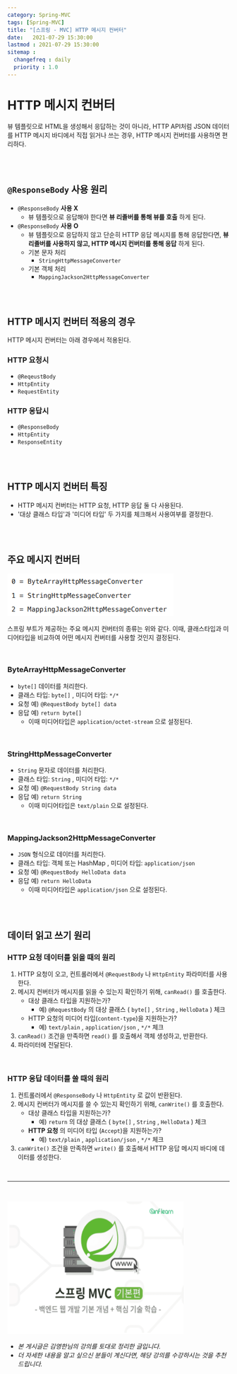 ```yaml
---
category: Spring-MVC
tags: [Spring-MVC]
title: "[스프링 - MVC] HTTP 메시지 컨버터"
date:   2021-07-29 15:30:00 
lastmod : 2021-07-29 15:30:00
sitemap :
  changefreq : daily
  priority : 1.0
---
```


# HTTP 메시지 컨버터

뷰 템플릿으로 HTML을 생성해서 응답하는 것이 아니라, HTTP API처럼 JSON 데이터를 HTTP 메시지 바디에서 직접 읽거나 쓰는 경우, HTTP 메시지 컨버터를 사용하면 편리하다.

<br><br>

## `@ResponseBody` 사용 원리

- `@ResponseBody` **사용 X**
    - 뷰 템플릿으로 응답해야 한다면 **뷰 리졸버를 통해 뷰를 호출** 하게 된다.
- `@ResponseBody` **사용 O**
    - 뷰 템플릿으로 응답하지 않고 단순히 HTTP 응답 메시지를 통해 응답한다면, **뷰 리졸버를 사용하지 않고, HTTP 메시지 컨버터를 통해 응답** 하게 된다.
    - 기본 문자 처리
        - `StringHttpMessageConverter`
    - 기본 객체 처리
        - `MappingJackson2HttpMessageConverter`

<br><br>

## HTTP 메시지 컨버터 적용의 경우

HTTP 메시지 컨버터는 아래 경우에서 적용된다.

### HTTP 요청시

- `@ReqeustBody`
- `HttpEntity`
- `RequestEntity`

### HTTP 응답시

- `@ResponseBody`
- `HttpEntity`
- `ResponseEntity`

<br><br>

## HTTP 메시지 컨버터 특징

- HTTP 메시지 컨버터는 HTTP 요청, HTTP 응답 둘 다 사용된다.
- '대상 클래스 타입'과 '미디어 타입' 두 가지를 체크해서 사용여부를 결정한다.

<br><br>

## 주요 메시지 컨버터

![메시지 컨터버들](/assets/img/2021-07-29-SPRING_MVC_HTTPMessageConverter/Untitled%204.png)

스프링 부트가 제공하는 주요 메시지 컨버터의 종류는 위와 같다. 이때, 클래스타입과 미디어타입을 비교하여 어떤 메시지 컨버터를 사용할 것인지 결정된다.

<br>

### ByteArrayHttpMessageConverter

- `byte[]` 데이터를 처리한다.
- 클래스 타입: `byte[]` , 미디어 타입: `*/*`
- 요청 예) `@RequestBody byte[] data`
- 응답 예) `return byte[]`
    - 이때 미디어타입은 `application/octet-stream` 으로 설정된다.

<br>

### StringHttpMessageConverter

- `String` 문자로 데이터를 처리한다.
- 클래스 타입: `String` , 미디어 타입: `*/*`
- 요청 예) `@RequestBody String data`
- 응답 예) `return String`
    - 이때 미디어타입은 `text/plain` 으로 설정된다.

<br>

### MappingJackson2HttpMessageConverter

- `JSON` 형식으로 데이터를 처리한다.
- 클래스 타입: 객체 또는 HashMap , 미디어 타입: `application/json`
- 요청 예) `@RequestBody HelloData data`
- 응답 예) `return HelloData`
    - 이때 미디어타입은 `application/json` 으로 설정된다.

<br><br>

## 데이터 읽고 쓰기 원리

### HTTP 요청 데이터를 읽을 때의 원리

1. HTTP 요청이 오고, 컨트롤러에서 `@RequestBody` 나 `HttpEntity` 파라미터를 사용한다.
2. 메시지 컨버터가 메시지를 읽을 수 있는지 확인하기 위해, `canRead()` 를 호출한다.
    - 대상 클래스 타입을 지원하는가?
        - 예) `@RequestBody` 의 대상 클래스 ( `byte[]` , `String` , `HelloData` ) 체크
    - HTTP 요청의 미디어 타입(`content-type`)을 지원하는가?
        - 예) `text/plain` , `application/json` , `*/*` 체크
3. `canRead()` 조건을 만족하면 `read()` 를 호출해서 객체 생성하고, 반환한다.
4. 파라미터에 전달된다.

<br>

### HTTP 응답 데이터를 쓸 때의 원리

1. 컨트롤러에서 `@ResponseBody` 나 `HttpEntity` 로 값이 반환된다.
2. 메시지 컨버터가 메시지를 쓸 수 있는지 확인하기 위해, `canWrite()` 를 호출한다.
    - 대상 클래스 타입을 지원하는가?
        - 예) `return` 의 대상 클래스 ( `byte[]` , `String` , `HelloData` ) 체크
    - **HTTP 요청** 의 미디어 타입 (`Accept`)을 지원하는가?
        - 예) `text/plain` , `application/json` , `*/*` 체크
3. `canWrite()` 조건을 만족하면 `write()` 를 호출해서 HTTP 응답 메시지 바디에 데이터를 생성한다.

<br>

---

<br>

<a href="https://inf.run/RfTn"><img src="/assets/img/Inflearn_Spring_MVC1/Logo.png" width="400px" height="300px"></a>

- *본 게시글은 김영한님의 강의를 토대로 정리한 글입니다.*
- *더 자세한 내용을 알고 싶으신 분들이 계신다면, 해당 강의를 수강하시는 것을 추천드립니다.*